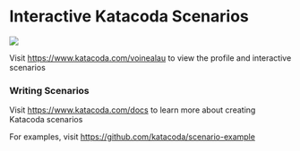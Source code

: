 # Interactive Katacoda Scenarios

[![](http://shields.katacoda.com/katacoda/voinealau/count.svg)](https://www.katacoda.com/voinealau "Get your profile on Katacoda.com")

Visit https://www.katacoda.com/voinealau to view the profile and interactive scenarios

### Writing Scenarios
Visit https://www.katacoda.com/docs to learn more about creating Katacoda scenarios

For examples, visit https://github.com/katacoda/scenario-example
